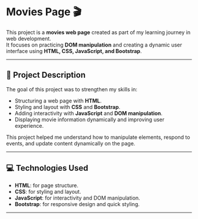 # Movies Page 🎬

This project is a **movies web page** created as part of my learning journey in web development.  
It focuses on practicing **DOM manipulation** and creating a dynamic user interface using **HTML, CSS, JavaScript, and Bootstrap**.

---

## 📝 Project Description

The goal of this project was to strengthen my skills in:

- Structuring a web page with **HTML**.  
- Styling and layout with **CSS** and **Bootstrap**.  
- Adding interactivity with **JavaScript** and **DOM manipulation**.  
- Displaying movie information dynamically and improving user experience.

This project helped me understand how to manipulate elements, respond to events, and update content dynamically on the page.

---

## 💻 Technologies Used

- **HTML**: for page structure.  
- **CSS**: for styling and layout.  
- **JavaScript**: for interactivity and DOM manipulation.  
- **Bootstrap**: for responsive design and quick styling.  

---

